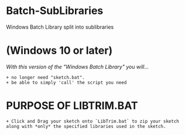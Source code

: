 # Batch-SubLibraries
Windows Batch Library split into sublibraries

# (Windows 10 or later)

*With this version of the "Windows Batch Library" you will...*
    
    + no longer need "sketch.bat".
    + be able to simply 'call' the script you need

# PURPOSE OF LIBTRIM.BAT #

    + Click and Drag your sketch onto `LibTrim.bat` to zip your sketch along with *only* the specified libraries used in the sketch.
